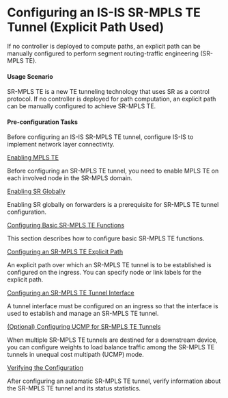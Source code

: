 Configuring an IS-IS SR-MPLS TE Tunnel (Explicit Path Used)
===========================================================

If no controller is deployed to compute paths, an explicit path can be manually configured to perform segment routing-traffic engineering (SR-MPLS TE).

#### Usage Scenario

SR-MPLS TE is a new TE tunneling technology that uses SR as a control protocol. If no controller is deployed for path computation, an explicit path can be manually configured to achieve SR-MPLS TE.


#### Pre-configuration Tasks

Before configuring an IS-IS SR-MPLS TE tunnel, configure IS-IS to implement network layer connectivity.


[Enabling MPLS TE](../../../../software/nev8r10_vrpv8r16/user/vrp/dc_vrp_sr-te_cfg_00201_1.html)

Before configuring an SR-MPLS TE tunnel, you need to enable MPLS TE on each involved node in the SR-MPLS domain.

[Enabling SR Globally](../../../../software/nev8r10_vrpv8r16/user/vrp/dc_vrp_sr-te_cfg_00211_1.html)

Enabling SR globally on forwarders is a prerequisite for SR-MPLS TE tunnel configuration.

[Configuring Basic SR-MPLS TE Functions](../../../../software/nev8r10_vrpv8r16/user/vrp/dc_vrp_sr_all_cfg_0024.html)

This section describes how to configure basic SR-MPLS TE functions.

[Configuring an SR-MPLS TE Explicit Path](../../../../software/nev8r10_vrpv8r16/user/vrp/dc_vrp_sr-te_cfg_0026.html)

An explicit path over which an SR-MPLS TE tunnel is to be established is configured on the ingress. You can specify node or link labels for the explicit path.

[Configuring an SR-MPLS TE Tunnel Interface](../../../../software/nev8r10_vrpv8r16/user/vrp/dc_vrp_sr_all_cfg_0028.html)

A tunnel interface must be configured on an ingress so that the interface is used to establish and manage an SR-MPLS TE tunnel.

[(Optional) Configuring UCMP for SR-MPLS TE Tunnels](../../../../software/nev8r10_vrpv8r16/user/vrp/dc_vrp_sr_all_cfg_0101_2.html)

When multiple SR-MPLS TE tunnels are destined for a downstream device, you can configure weights to load balance traffic among the SR-MPLS TE tunnels in unequal cost multipath (UCMP) mode.

[Verifying the Configuration](../../../../software/nev8r10_vrpv8r16/user/vrp/dc_vrp_sr-te_cfg_0018_1.html)

After configuring an automatic SR-MPLS TE tunnel, verify information about the SR-MPLS TE tunnel and its status statistics.